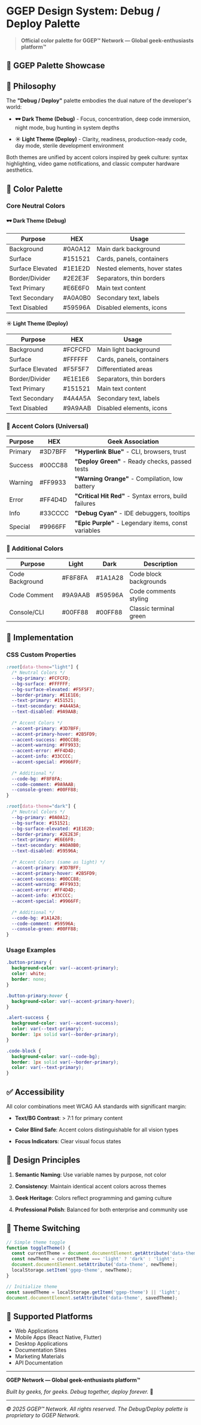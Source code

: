 # GGEP Design System: Debug / Deploy Palette

> **Official color palette for GGEP™ Network — Global geek-enthusiasts platform™**

## 🦄 GGEP Palette Showcase

## 🎯 Philosophy

The **"Debug / Deploy"** palette embodies the dual nature of the developer's world:

- **🕶️ Dark Theme (Debug)** - Focus, concentration, deep code immersion, night mode, bug hunting in system depths

- **☀️ Light Theme (Deploy)** - Clarity, readiness, production-ready code, day mode, sterile development environment

Both themes are unified by accent colors inspired by geek culture: syntax highlighting, video game notifications, and classic computer hardware aesthetics.

## 🎨 Color Palette

### Core Neutral Colors

#### 🕶️ Dark Theme (Debug)
| Purpose | HEX | Usage |
|---------|-----|-------|
| Background | #0A0A12 | Main dark background |
| Surface | #151521 | Cards, panels, containers |
| Surface Elevated | #1E1E2D | Nested elements, hover states |
| Border/Divider | #2E2E3F | Separators, thin borders |
| Text Primary | #E6E6F0 | Main text content |
| Text Secondary | #A0A0B0 | Secondary text, labels |
| Text Disabled | #59596A | Disabled elements, icons |

#### ☀️ Light Theme (Deploy)
| Purpose | HEX | Usage |
|---------|-----|-------|
| Background | #FCFCFD | Main light background |
| Surface | #FFFFFF | Cards, panels, containers |
| Surface Elevated | #F5F5F7 | Differentiated areas |
| Border/Divider | #E1E1E6 | Separators, thin borders |
| Text Primary | #151521 | Main text content |
| Text Secondary | #4A4A5A | Secondary text, labels |
| Text Disabled | #9A9AAB | Disabled elements, icons |

### 🎯 Accent Colors (Universal)

| Purpose | HEX | Geek Association |
|---------|-----|------------------|
| Primary | #3D7BFF | **"Hyperlink Blue"** - CLI, browsers, trust |
| Success | #00CC88 | **"Deploy Green"** - Ready checks, passed tests |
| Warning | #FF9933 | **"Warning Orange"** - Compilation, low battery |
| Error | #FF4D4D | **"Critical Hit Red"** - Syntax errors, build failures |
| Info | #33CCCC | **"Debug Cyan"** - IDE debuggers, tooltips |
| Special | #9966FF | **"Epic Purple"** - Legendary items, const variables |

### 🔧 Additional Colors

| Purpose | Light | Dark | Description |
|---------|-------|------|-------------|
| Code Background | #F8F8FA | #1A1A28 | Code block backgrounds |
| Code Comment | #9A9AAB | #59596A | Code comments styling |
| Console/CLI | #00FF88 | #00FF88 | Classic terminal green |

## 🚀 Implementation

### CSS Custom Properties

```css
:root[data-theme="light"] {
  /* Neutral Colors */
  --bg-primary: #FCFCFD;
  --bg-surface: #FFFFFF;
  --bg-surface-elevated: #F5F5F7;
  --border-primary: #E1E1E6;
  --text-primary: #151521;
  --text-secondary: #4A4A5A;
  --text-disabled: #9A9AAB;
  
  /* Accent Colors */
  --accent-primary: #3D7BFF;
  --accent-primary-hover: #2B5FD9;
  --accent-success: #00CC88;
  --accent-warning: #FF9933;
  --accent-error: #FF4D4D;
  --accent-info: #33CCCC;
  --accent-special: #9966FF;
  
  /* Additional */
  --code-bg: #F8F8FA;
  --code-comment: #9A9AAB;
  --console-green: #00FF88;
}

:root[data-theme="dark"] {
  /* Neutral Colors */
  --bg-primary: #0A0A12;
  --bg-surface: #151521;
  --bg-surface-elevated: #1E1E2D;
  --border-primary: #2E2E3F;
  --text-primary: #E6E6F0;
  --text-secondary: #A0A0B0;
  --text-disabled: #59596A;
  
  /* Accent Colors (same as light) */
  --accent-primary: #3D7BFF;
  --accent-primary-hover: #2B5FD9;
  --accent-success: #00CC88;
  --accent-warning: #FF9933;
  --accent-error: #FF4D4D;
  --accent-info: #33CCCC;
  --accent-special: #9966FF;
  
  /* Additional */
  --code-bg: #1A1A28;
  --code-comment: #59596A;
  --console-green: #00FF88;
}
```

### Usage Examples

```css
.button-primary {
  background-color: var(--accent-primary);
  color: white;
  border: none;
}

.button-primary:hover {
  background-color: var(--accent-primary-hover);
}

.alert-success {
  background-color: var(--accent-success);
  color: var(--text-primary);
  border: 1px solid var(--border-primary);
}

.code-block {
  background-color: var(--code-bg);
  border: 1px solid var(--border-primary);
  color: var(--text-primary);
}
```

## ✅ Accessibility

All color combinations meet WCAG AA standards with significant margin:

- **Text/BG Contrast**: > 7:1 for primary content
  
- **Color Blind Safe**: Accent colors distinguishable for all vision types
  
- **Focus Indicators**: Clear visual focus states

## 🎯 Design Principles

1. **Semantic Naming**: Use variable names by purpose, not color

2. **Consistency**: Maintain identical accent colors across themes

3. **Geek Heritage**: Colors reflect programming and gaming culture

4. **Professional Polish**: Balanced for both enterprise and community use

## 🔄 Theme Switching

```javascript
// Simple theme toggle
function toggleTheme() {
  const currentTheme = document.documentElement.getAttribute('data-theme');
  const newTheme = currentTheme === 'light' ? 'dark' : 'light';
  document.documentElement.setAttribute('data-theme', newTheme);
  localStorage.setItem('ggep-theme', newTheme);
}

// Initialize theme
const savedTheme = localStorage.getItem('ggep-theme') || 'light';
document.documentElement.setAttribute('data-theme', savedTheme);
```

## 📱 Supported Platforms

- Web Applications
- Mobile Apps (React Native, Flutter)
- Desktop Applications
- Documentation Sites
- Marketing Materials
- API Documentation

---

**GGEP Network — Global geek-enthusiasts platform™**

*Built by geeks, for geeks. Debug together, deploy forever.* 🚀

--- 

*© 2025 GGEP™ Network. All rights reserved. The Debug/Deploy palette is proprietary to GGEP Network.*
